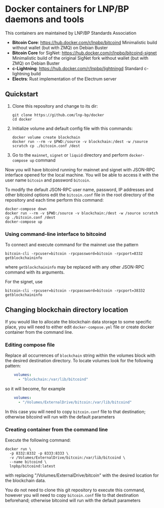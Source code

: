 # Docker containers for LNP/BP daemons and tools

This containers are maintained by LNP/BP Standards Association

- **Bitcoin Core**: <https://hub.docker.com/r/lnpbp/bitcoind>
  Minimalistic build without wallet (but with ZMQ) on Debian Buster
- **Bitcoin Core** for SigNet: <https://hub.docker.com/r/lnpbp/bitcoind-signet>
  Minimalistic build of the original SigNet fork without wallet (but with ZMQ)
  on Debian Buster
- **c-Lightning**: <https://hub.docker.com/r/lnpbp/lightningd>
  Standard c-lightning build
- **Electrs**:
  Rust implementation of the Electrum server

## Quickstart

1. Clone this repository and change to its dir: 
    ```shell script
   git clone https://github.com/lnp-bp/docker
   cd docker
    ```
2. Initialize volume and default config file with this commands:
    ```shell script
    docker volume create blockchain
    docker run --rm -v $PWD:/source -v blockchain:/dest -w /source scratch cp ./bitcoin.conf /dest
    ```
2. Go to the `mainnet`, `signet` or `liquid` directory and perform 
   `docker-compose up` command

Now you will have bitcoind running for mainnet and signet with JSON-RPC interface opened for the local machine.
You will be able to access it with the user name `bitcoin` and password `bitcoin`.

To modify the default JSON-RPC user name, password, IP addresses and other bitcoind options edit the `bitcoin.conf`
file in the root directory of the repository and each time perform this command:
```shell script
docker-compose down
docker run --rm -v $PWD:/source -v blockchain:/dest -w /source scratch cp ./bitcoin.conf /dest
docker-compose up
```

### Using command-line interface to bitcoind

To connect and execute command for the mainnet use the pattern
```shell script
bitcoin-cli -rpcuser=bitcoin -rpcpassword=bitcoin -rpcport=8332 getblockchaininfo 
```
where `getblockchaininfo` may be replaced with any other JSON-RPC command with its arguments.

For the signet, use
```shell script
bitcoin-cli -rpcuser=bitcoin -rpcpassword=bitcoin -rpcport=38332 getblockchaininfo 
```


## Changing blockchain directory location

If you would like to allocate the blockchain data storage to some specific place, you will need to either edit
`docker-compose.yml` file or create docker container from the command line.

### Editing compose file

Replace all occurrences of `blockchain` string within the volumes block with the desired destination directory. 
To locate volumes look for the following pattern:
```yaml
    volumes:
      - "blockchain:/var/lib/bitcoind"
```
so it will become, for example
```yaml
    volumes:
      - "/Volumes/ExternalDrive/bitcoin:/var/lib/bitcoind"
```

In this case you will need to copy `bitcoin.conf` file to that destination; otherwise bitcoind will run with the
default parameters

### Creating container from the command line

Execute the following command:
```shell script
docker run \
  -p 8332:8332 -p 8333:8333 \
  -v /Volumes/ExternalDrive/bitcoin:/var/lib/bitcoind \
  --name bitcoind \
  lnpbp/bitcoind:latest
```
 with replacing "/Volumes/ExternalDrive/bitcoin" with the desired location for the blockchain data.
 
 You do not need to clone this git repository to execute this command, however you will need to copy `bitcoin.conf` file 
 to that destination beforehand; otherwise bitcoind will run with the default parameters
